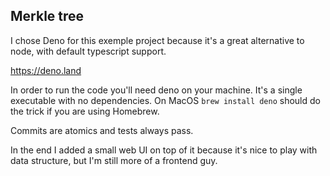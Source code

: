 ## Merkle tree

I chose Deno for this exemple project because it's a great alternative to node, with default typescript support.

https://deno.land

In order to run the code you'll need deno on your machine. It's a single executable with no dependencies. On MacOS `brew install deno` should do the trick if you are using Homebrew.

Commits are atomics and tests always pass.

In the end I added a small web UI on top of it because it's nice to play with data structure, but I'm still more of a frontend guy.